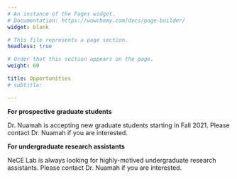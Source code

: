 ```yaml
---
# An instance of the Pages widget.
# Documentation: https://wowchemy.com/docs/page-builder/
widget: blank

# This file represents a page section.
headless: true

# Order that this section appears on the page.
weight: 60

title: Opportunities
# subtitle:

---
```

**For prospective graduate students**

Dr. Nuamah is accepting new graduate students starting in Fall 2021. Please contact Dr. Nuamah if you are interested. 

**For undergraduate research assistants**

NeCE Lab is always looking for highly-motived undergraduate research assistants. Please contact Dr. Nuamah if you are interested. 
